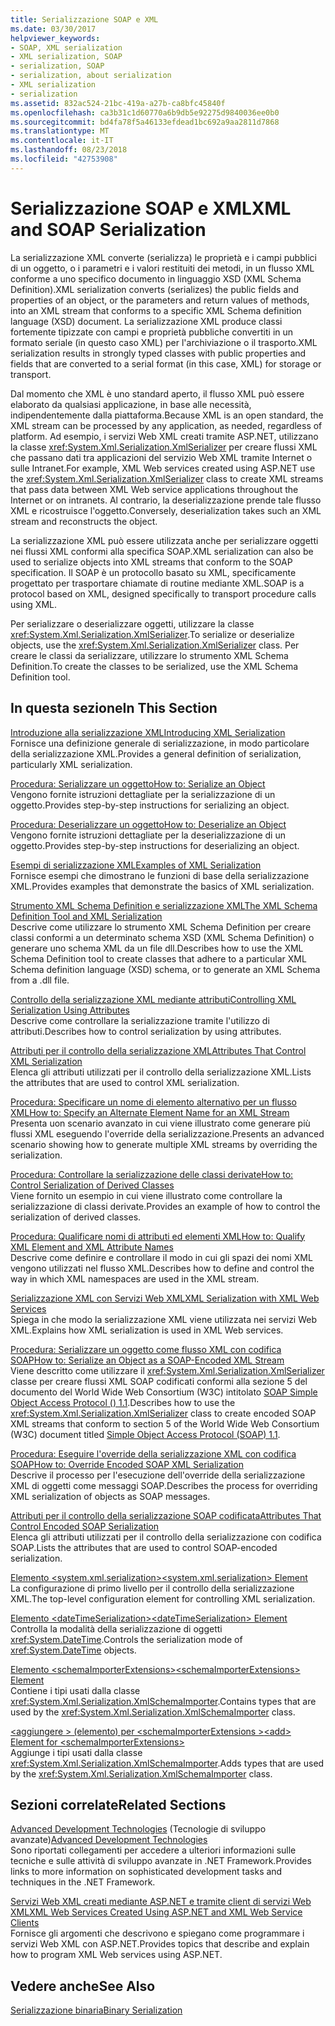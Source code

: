 ```yaml
---
title: Serializzazione SOAP e XML
ms.date: 03/30/2017
helpviewer_keywords:
- SOAP, XML serialization
- XML serialization, SOAP
- serialization, SOAP
- serialization, about serialization
- XML serialization
- serialization
ms.assetid: 832ac524-21bc-419a-a27b-ca8bfc45840f
ms.openlocfilehash: ca3b31c1d60770a6b9db5e92275d9840036ee0b0
ms.sourcegitcommit: bd4fa78f5a46133efdead1bc692a9aa2811d7868
ms.translationtype: MT
ms.contentlocale: it-IT
ms.lasthandoff: 08/23/2018
ms.locfileid: "42753908"
---
```

# <a name="xml-and-soap-serialization"></a><span data-ttu-id="6720d-102">Serializzazione SOAP e XML</span><span class="sxs-lookup"><span data-stu-id="6720d-102">XML and SOAP Serialization</span></span>

<span data-ttu-id="6720d-103">La serializzazione XML converte (serializza) le proprietà e i campi pubblici di un oggetto, o i parametri e i valori restituiti dei metodi, in un flusso XML conforme a uno specifico documento in linguaggio XSD (XML Schema Definition).</span><span class="sxs-lookup"><span data-stu-id="6720d-103">XML serialization converts (serializes) the public fields and properties of an object, or the parameters and return values of methods, into an XML stream that conforms to a specific XML Schema definition language (XSD) document.</span></span> <span data-ttu-id="6720d-104">La serializzazione XML produce classi fortemente tipizzate con campi e proprietà pubbliche convertiti in un formato seriale (in questo caso XML) per l'archiviazione o il trasporto.</span><span class="sxs-lookup"><span data-stu-id="6720d-104">XML serialization results in strongly typed classes with public properties and fields that are converted to a serial format (in this case, XML) for storage or transport.</span></span>

<span data-ttu-id="6720d-105">Dal momento che XML è uno standard aperto, il flusso XML può essere elaborato da qualsiasi applicazione, in base alle necessità, indipendentemente dalla piattaforma.</span><span class="sxs-lookup"><span data-stu-id="6720d-105">Because XML is an open standard, the XML stream can be processed by any application, as needed, regardless of platform.</span></span> <span data-ttu-id="6720d-106">Ad esempio, i servizi Web XML creati tramite ASP.NET, utilizzano la classe <xref:System.Xml.Serialization.XmlSerializer> per creare flussi XML che passano dati tra applicazioni del servizio Web XML tramite Internet o sulle Intranet.</span><span class="sxs-lookup"><span data-stu-id="6720d-106">For example, XML Web services created using ASP.NET use the <xref:System.Xml.Serialization.XmlSerializer> class to create XML streams that pass data between XML Web service applications throughout the Internet or on intranets.</span></span> <span data-ttu-id="6720d-107">Al contrario, la deserializzazione prende tale flusso XML e ricostruisce l'oggetto.</span><span class="sxs-lookup"><span data-stu-id="6720d-107">Conversely, deserialization takes such an XML stream and reconstructs the object.</span></span>

<span data-ttu-id="6720d-108">La serializzazione XML può essere utilizzata anche per serializzare oggetti nei flussi XML conformi alla specifica SOAP.</span><span class="sxs-lookup"><span data-stu-id="6720d-108">XML serialization can also be used to serialize objects into XML streams that conform to the SOAP specification.</span></span> <span data-ttu-id="6720d-109">Il SOAP è un protocollo basato su XML, specificamente progettato per trasportare chiamate di routine mediante XML.</span><span class="sxs-lookup"><span data-stu-id="6720d-109">SOAP is a protocol based on XML, designed specifically to transport procedure calls using XML.</span></span>

<span data-ttu-id="6720d-110">Per serializzare o deserializzare oggetti, utilizzare la classe <xref:System.Xml.Serialization.XmlSerializer>.</span><span class="sxs-lookup"><span data-stu-id="6720d-110">To serialize or deserialize objects, use the <xref:System.Xml.Serialization.XmlSerializer> class.</span></span> <span data-ttu-id="6720d-111">Per creare le classi da serializzare, utilizzare lo strumento XML Schema Definition.</span><span class="sxs-lookup"><span data-stu-id="6720d-111">To create the classes to be serialized, use the XML Schema Definition tool.</span></span>

## <a name="in-this-section"></a><span data-ttu-id="6720d-112">In questa sezione</span><span class="sxs-lookup"><span data-stu-id="6720d-112">In This Section</span></span>

[<span data-ttu-id="6720d-113">Introduzione alla serializzazione XML</span><span class="sxs-lookup"><span data-stu-id="6720d-113">Introducing XML Serialization</span></span>](introducing-xml-serialization.md)  
<span data-ttu-id="6720d-114">Fornisce una definizione generale di serializzazione, in modo particolare della serializzazione XML.</span><span class="sxs-lookup"><span data-stu-id="6720d-114">Provides a general definition of serialization, particularly XML serialization.</span></span>

[<span data-ttu-id="6720d-115">Procedura: Serializzare un oggetto</span><span class="sxs-lookup"><span data-stu-id="6720d-115">How to: Serialize an Object</span></span>](how-to-serialize-an-object.md)  
<span data-ttu-id="6720d-116">Vengono fornite istruzioni dettagliate per la serializzazione di un oggetto.</span><span class="sxs-lookup"><span data-stu-id="6720d-116">Provides step-by-step instructions for serializing an object.</span></span>

[<span data-ttu-id="6720d-117">Procedura: Deserializzare un oggetto</span><span class="sxs-lookup"><span data-stu-id="6720d-117">How to: Deserialize an Object</span></span>](how-to-deserialize-an-object.md)  
<span data-ttu-id="6720d-118">Vengono fornite istruzioni dettagliate per la deserializzazione di un oggetto.</span><span class="sxs-lookup"><span data-stu-id="6720d-118">Provides step-by-step instructions for deserializing an object.</span></span>

[<span data-ttu-id="6720d-119">Esempi di serializzazione XML</span><span class="sxs-lookup"><span data-stu-id="6720d-119">Examples of XML Serialization</span></span>](examples-of-xml-serialization.md)  
<span data-ttu-id="6720d-120">Fornisce esempi che dimostrano le funzioni di base della serializzazione XML.</span><span class="sxs-lookup"><span data-stu-id="6720d-120">Provides examples that demonstrate the basics of XML serialization.</span></span>

[<span data-ttu-id="6720d-121">Strumento XML Schema Definition e serializzazione XML</span><span class="sxs-lookup"><span data-stu-id="6720d-121">The XML Schema Definition Tool and XML Serialization</span></span>](the-xml-schema-definition-tool-and-xml-serialization.md)  
<span data-ttu-id="6720d-122">Descrive come utilizzare lo strumento XML Schema Definition per creare classi conformi a un determinato schema XSD (XML Schema Definition) o generare uno schema XML da un file dll.</span><span class="sxs-lookup"><span data-stu-id="6720d-122">Describes how to use the XML Schema Definition tool to create classes that adhere to a particular XML Schema definition language (XSD) schema, or to generate an XML Schema from a .dll file.</span></span>

[<span data-ttu-id="6720d-123">Controllo della serializzazione XML mediante attributi</span><span class="sxs-lookup"><span data-stu-id="6720d-123">Controlling XML Serialization Using Attributes</span></span>](controlling-xml-serialization-using-attributes.md)  
<span data-ttu-id="6720d-124">Descrive come controllare la serializzazione tramite l'utilizzo di attributi.</span><span class="sxs-lookup"><span data-stu-id="6720d-124">Describes how to control serialization by using attributes.</span></span>

[<span data-ttu-id="6720d-125">Attributi per il controllo della serializzazione XML</span><span class="sxs-lookup"><span data-stu-id="6720d-125">Attributes That Control XML Serialization</span></span>](attributes-that-control-xml-serialization.md)  
<span data-ttu-id="6720d-126">Elenca gli attributi utilizzati per il controllo della serializzazione XML.</span><span class="sxs-lookup"><span data-stu-id="6720d-126">Lists the attributes that are used to control XML serialization.</span></span>

[<span data-ttu-id="6720d-127">Procedura: Specificare un nome di elemento alternativo per un flusso XML</span><span class="sxs-lookup"><span data-stu-id="6720d-127">How to: Specify an Alternate Element Name for an XML Stream</span></span>](how-to-specify-an-alternate-element-name-for-an-xml-stream.md)  
<span data-ttu-id="6720d-128">Presenta uon scenario avanzato in cui viene illustrato come generare più flussi XML eseguendo l'override della serializzazione.</span><span class="sxs-lookup"><span data-stu-id="6720d-128">Presents an advanced scenario showing how to generate multiple XML streams by overriding the serialization.</span></span>

[<span data-ttu-id="6720d-129">Procedura: Controllare la serializzazione delle classi derivate</span><span class="sxs-lookup"><span data-stu-id="6720d-129">How to: Control Serialization of Derived Classes</span></span>](how-to-control-serialization-of-derived-classes.md)  
<span data-ttu-id="6720d-130">Viene fornito un esempio in cui viene illustrato come controllare la serializzazione di classi derivate.</span><span class="sxs-lookup"><span data-stu-id="6720d-130">Provides an example of how to control the serialization of derived classes.</span></span>

[<span data-ttu-id="6720d-131">Procedura: Qualificare nomi di attributi ed elementi XML</span><span class="sxs-lookup"><span data-stu-id="6720d-131">How to: Qualify XML Element and XML Attribute Names</span></span>](how-to-qualify-xml-element-and-xml-attribute-names.md)  
<span data-ttu-id="6720d-132">Descrive come definire e controllare il modo in cui gli spazi dei nomi XML vengono utilizzati nel flusso XML.</span><span class="sxs-lookup"><span data-stu-id="6720d-132">Describes how to define and control the way in which XML namespaces are used in the XML stream.</span></span>

[<span data-ttu-id="6720d-133">Serializzazione XML con Servizi Web XML</span><span class="sxs-lookup"><span data-stu-id="6720d-133">XML Serialization with XML Web Services</span></span>](xml-serialization-with-xml-web-services.md)  
<span data-ttu-id="6720d-134">Spiega in che modo la serializzazione XML viene utilizzata nei servizi Web XML.</span><span class="sxs-lookup"><span data-stu-id="6720d-134">Explains how XML serialization is used in XML Web services.</span></span>

[<span data-ttu-id="6720d-135">Procedura: Serializzare un oggetto come flusso XML con codifica SOAP</span><span class="sxs-lookup"><span data-stu-id="6720d-135">How to: Serialize an Object as a SOAP-Encoded XML Stream</span></span>](how-to-serialize-an-object-as-a-soap-encoded-xml-stream.md)  
<span data-ttu-id="6720d-136">Viene descritto come utilizzare il <xref:System.Xml.Serialization.XmlSerializer> classe per creare flussi XML SOAP codificati conformi alla sezione 5 del documento del World Wide Web Consortium (W3C) intitolato [SOAP Simple Object Access Protocol () 1.1](https://www.w3.org/TR/2000/NOTE-SOAP-20000508/).</span><span class="sxs-lookup"><span data-stu-id="6720d-136">Describes how to use the <xref:System.Xml.Serialization.XmlSerializer> class to create encoded SOAP XML streams that conform to section 5 of the World Wide Web Consortium (W3C) document titled [Simple Object Access Protocol (SOAP) 1.1](https://www.w3.org/TR/2000/NOTE-SOAP-20000508/).</span></span>

[<span data-ttu-id="6720d-137">Procedura: Eseguire l'override della serializzazione XML con codifica SOAP</span><span class="sxs-lookup"><span data-stu-id="6720d-137">How to: Override Encoded SOAP XML Serialization</span></span>](how-to-override-encoded-soap-xml-serialization.md)  
<span data-ttu-id="6720d-138">Descrive il processo per l'esecuzione dell'override della serializzazione XML di oggetti come messaggi SOAP.</span><span class="sxs-lookup"><span data-stu-id="6720d-138">Describes the process for overriding XML serialization of objects as SOAP messages.</span></span>

[<span data-ttu-id="6720d-139">Attributi per il controllo della serializzazione SOAP codificata</span><span class="sxs-lookup"><span data-stu-id="6720d-139">Attributes That Control Encoded SOAP Serialization</span></span>](attributes-that-control-encoded-soap-serialization.md)  
<span data-ttu-id="6720d-140">Elenca gli attributi utilizzati per il controllo della serializzazione con codifica SOAP.</span><span class="sxs-lookup"><span data-stu-id="6720d-140">Lists the attributes that are used to control SOAP-encoded serialization.</span></span>

[<span data-ttu-id="6720d-141">Elemento \<system.xml.serialization></span><span class="sxs-lookup"><span data-stu-id="6720d-141">\<system.xml.serialization> Element</span></span>](system-xml-serialization-element.md)  
<span data-ttu-id="6720d-142">La configurazione di primo livello per il controllo della serializzazione XML.</span><span class="sxs-lookup"><span data-stu-id="6720d-142">The top-level configuration element for controlling XML serialization.</span></span>

[<span data-ttu-id="6720d-143">Elemento \<dateTimeSerialization></span><span class="sxs-lookup"><span data-stu-id="6720d-143">\<dateTimeSerialization> Element</span></span>](datetimeserialization-element.md)  
<span data-ttu-id="6720d-144">Controlla la modalità della serializzazione di oggetti <xref:System.DateTime>.</span><span class="sxs-lookup"><span data-stu-id="6720d-144">Controls the serialization mode of <xref:System.DateTime> objects.</span></span>

[<span data-ttu-id="6720d-145">Elemento \<schemaImporterExtensions></span><span class="sxs-lookup"><span data-stu-id="6720d-145">\<schemaImporterExtensions> Element</span></span>](schemaimporterextensions-element.md)  
<span data-ttu-id="6720d-146">Contiene i tipi usati dalla classe <xref:System.Xml.Serialization.XmlSchemaImporter>.</span><span class="sxs-lookup"><span data-stu-id="6720d-146">Contains types that are used by the <xref:System.Xml.Serialization.XmlSchemaImporter> class.</span></span>

[<span data-ttu-id="6720d-147">\<aggiungere > (elemento) per \<schemaImporterExtensions ></span><span class="sxs-lookup"><span data-stu-id="6720d-147">\<add> Element for \<schemaImporterExtensions></span></span>](add-element-for-schemaimporterextensions.md)  
<span data-ttu-id="6720d-148">Aggiunge i tipi usati dalla classe <xref:System.Xml.Serialization.XmlSchemaImporter>.</span><span class="sxs-lookup"><span data-stu-id="6720d-148">Adds types that are used by the <xref:System.Xml.Serialization.XmlSchemaImporter> class.</span></span>

## <a name="related-sections"></a><span data-ttu-id="6720d-149">Sezioni correlate</span><span class="sxs-lookup"><span data-stu-id="6720d-149">Related Sections</span></span>

<span data-ttu-id="6720d-150">[Advanced Development Technologies](https://msdn.microsoft.com/library/c4a7e341-f0c6-4df4-a74f-223387ac6e4e) (Tecnologie di sviluppo avanzate)</span><span class="sxs-lookup"><span data-stu-id="6720d-150">[Advanced Development Technologies](https://msdn.microsoft.com/library/c4a7e341-f0c6-4df4-a74f-223387ac6e4e)</span></span>  
<span data-ttu-id="6720d-151">Sono riportati collegamenti per accedere a ulteriori informazioni sulle tecniche e sulle attività di sviluppo avanzate in .NET Framework.</span><span class="sxs-lookup"><span data-stu-id="6720d-151">Provides links to more information on sophisticated development tasks and techniques in the .NET Framework.</span></span>

[<span data-ttu-id="6720d-152">Servizi Web XML creati mediante ASP.NET e tramite client di servizi Web XML</span><span class="sxs-lookup"><span data-stu-id="6720d-152">XML Web Services Created Using ASP.NET and XML Web Service Clients</span></span>](https://msdn.microsoft.com/library/1e64af78-d705-4384-b08d-591a45f4379c)  
<span data-ttu-id="6720d-153">Fornisce gli argomenti che descrivono e spiegano come programmare i servizi Web XML con ASP.NET.</span><span class="sxs-lookup"><span data-stu-id="6720d-153">Provides topics that describe and explain how to program XML Web services using ASP.NET.</span></span>

## <a name="see-also"></a><span data-ttu-id="6720d-154">Vedere anche</span><span class="sxs-lookup"><span data-stu-id="6720d-154">See Also</span></span>

[<span data-ttu-id="6720d-155">Serializzazione binaria</span><span class="sxs-lookup"><span data-stu-id="6720d-155">Binary Serialization</span></span>](binary-serialization.md)  